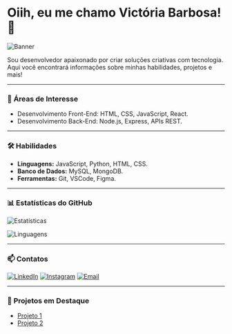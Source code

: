 # Oiih, eu me chamo Victória Barbosa! 👋

![Banner]([link-da-imagem](https://i.pinimg.com/originals/51/4f/3f/514f3fccb71047d780be491c435a79e1.gif)) <!-- Opcional: adicione um banner no topo -->

Sou desenvolvedor apaixonado por criar soluções criativas com tecnologia. Aqui você encontrará informações sobre minhas habilidades, projetos e mais!

---

### 🌟 **Áreas de Interesse**
- Desenvolvimento Front-End: HTML, CSS, JavaScript, React.
- Desenvolvimento Back-End: Node.js, Express, APIs REST.

---

### 🛠️ **Habilidades**
- **Linguagens:** JavaScript, Python, HTML, CSS.
- **Banco de Dados:** MySQL, MongoDB.
- **Ferramentas:** Git, VSCode, Figma.

---

### 📊 **Estatísticas do GitHub**
![Estatísticas](https://github-readme-stats.vercel.app/api?username=SEU_USUARIO&show_icons=true&theme=dark&count_private=true)

![Linguagens](https://github-readme-stats.vercel.app/api/top-langs/?username=SEU_USUARIO&layout=compact&theme=dark)

---

### 📫 **Contatos**
[![LinkedIn](https://img.shields.io/badge/-LinkedIn-blue?style=flat-square&logo=LinkedIn&logoColor=white&link=https://linkedin.com/in/SEULINK)](https://linkedin.com/in/SEULINK)
[![Instagram](https://img.shields.io/badge/-Instagram-E4405F?style=flat-square&logo=Instagram&logoColor=white&link=https://instagram.com/SEULINK)](https://instagram.com/SEULINK)
[![Email](https://img.shields.io/badge/-Email-c14438?style=flat-square&logo=Gmail&logoColor=white&link=mailto:SEUEMAIL)](mailto:SEUEMAIL)

---

### 🔗 **Projetos em Destaque**
- [Projeto 1](https://github.com/SEU_USUARIO/PROJETO1)
- [Projeto 2](https://github.com/SEU_USUARIO/PROJETO2)
